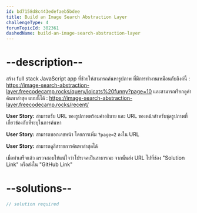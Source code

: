 ```yaml
---
id: bd7158d8c443edefaeb5bdee
title: Build an Image Search Abstraction Layer
challengeType: 4
forumTopicId: 302361
dashedName: build-an-image-search-abstraction-layer
---
```


# --description--

สร้าง full stack JavaScript app ที่ช่วยให้สามารถค้นหารูปภาพ ที่มีการทำงานเหมือนกับลิงค์นี้ : <https://image-search-abstraction-layer.freecodecamp.rocks/query/lolcats%20funny?page=10>  และสามารถเรียกดูคำค้นหาล่าสุด แบบนี้ได้ : <https://image-search-abstraction-layer.freecodecamp.rocks/recent/>

**User Story:** สามารถรับ URL ของรูปภาพพร้อมคำอธิบาย และ URL ของหน้าสำหรับชุดรูปภาพที่เกี่ยวข้องกับที่ระบุในการค้นหา

**User Story:** สามารถบอกเลขหน้า โดยการเพิ่ม `?page=2` ลงใน URL

**User Story:** สามารถดูลิสรายการค้นหาล่าสุดได้

เมื่อทำเสร็จแล้ว ตรวจสอบให้แน่ใจว่าโปรเจคเป็นสาธารณะ จากนั้นส่ง URL ไปที่ช่อง "Solution Link" หรือส่งใน "GitHub Link"

# --solutions--

```js
// solution required
```
